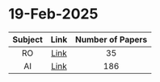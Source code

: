 # 19-Feb-2025

| Subject | Link | Number of Papers |
|:-----:|:----:|:----------------:|
| RO | [Link](https://github.com/KJaebye/EmbodiedAI-Robotics-arXiv-Daily-Reporter/tree/main/19-Feb-2025/RO) | 35 |
| AI | [Link](https://github.com/KJaebye/EmbodiedAI-Robotics-arXiv-Daily-Reporter/tree/main/19-Feb-2025/AI) | 186 |
